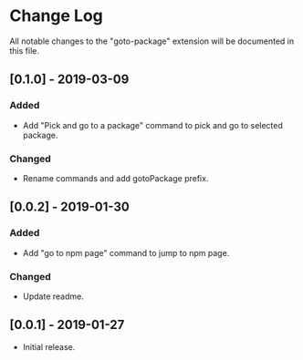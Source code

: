 # Change Log
All notable changes to the "goto-package" extension will be documented in this file.

## [0.1.0] - 2019-03-09
### Added
- Add "Pick and go to a package" command to pick and go to selected package.

### Changed
- Rename commands and add gotoPackage prefix.

## [0.0.2] - 2019-01-30
### Added
- Add "go to npm page" command to jump to npm page.

### Changed
- Update readme.

## [0.0.1] - 2019-01-27
- Initial release.